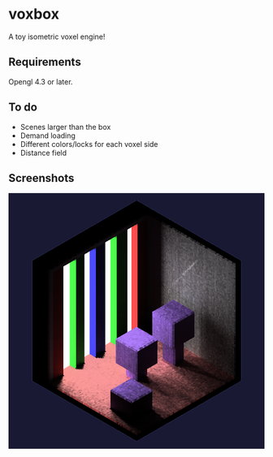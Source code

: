 # voxbox
A toy isometric voxel engine!

## Requirements

Opengl 4.3 or later.

## To do

* Scenes larger than the box
* Demand loading
* Different colors/locks for each voxel side
* Distance field

## Screenshots

![scr1](https://github.com/dylanswiggett/voxbox/blob/master/screenshots/scr1.png)
